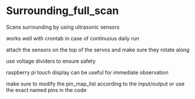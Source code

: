 # Surrounding_full_scan
Scans surrounding by using ultrasonic sensors 

works well with crontab in case of continuous daily run

attach the sensors on the top of the servos and make sure they rotate along

use voltage dividers to ensure safety 

raspberry pi touch display can be useful for immediate observation

make sure to modify the pin_map_list according to the input/output or use the exact named pins in the code
